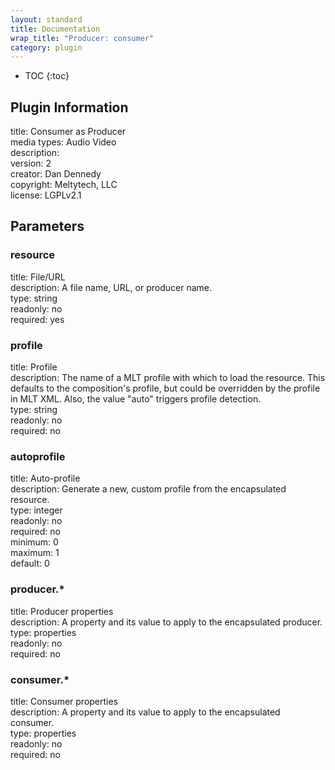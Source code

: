 ```yaml
---
layout: standard
title: Documentation
wrap_title: "Producer: consumer"
category: plugin
---
```

* TOC
{:toc}

## Plugin Information

title: Consumer as Producer  
media types:
Audio  Video  
description:   
version: 2  
creator: Dan Dennedy  
copyright: Meltytech, LLC  
license: LGPLv2.1  

## Parameters

### resource

title: File/URL    
description:
A file name, URL, or producer name.  
type: string  
readonly: no  
required: yes  

### profile

title: Profile    
description:
The name of a MLT profile with which to load the resource. This defaults to the composition&#39;s profile, but could be overridden by the profile in MLT XML. Also, the value &quot;auto&quot; triggers profile detection.  
type: string  
readonly: no  
required: no  

### autoprofile

title: Auto-profile    
description:
Generate a new, custom profile from the encapsulated resource.  
type: integer  
readonly: no  
required: no  
minimum: 0  
maximum: 1  
default: 0  

### producer.*

title: Producer properties    
description:
A property and its value to apply to the encapsulated producer.  
type: properties  
readonly: no  
required: no  

### consumer.*

title: Consumer properties    
description:
A property and its value to apply to the encapsulated consumer.  
type: properties  
readonly: no  
required: no  

